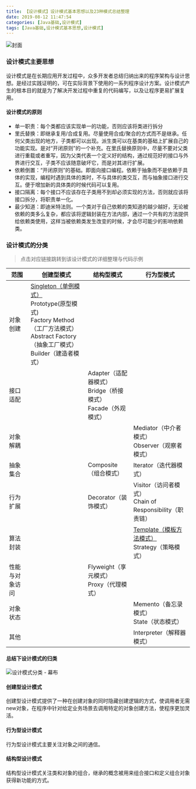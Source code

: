 ```yaml
---
title: 【设计模式】设计模式基本思想以及23种模式总结整理
date: 2019-08-12 11:47:54
categories: [Java基础,设计模式]
tags: [Java基础,设计模式基本思想,设计模式]
---
```




![封面](bz.png)

<!--more-->

### 设计模式主要思想

设计模式是在长期应用开发过程中，众多开发者总结归纳出来的程序架构与设计思想。是经过实践证明的，可在实际背景下使用的一系列程序设计方案。设计模式产生的根本目的就是为了解决开发过程中重复的代码编写，以及让程序更易扩展复用。

#### 设计模式的原则

- 单一职责：每个类都应该实现单一的功能，否则应该将类进行拆分
- 里氏替换：即继承复用/合成复用。尽量使用合成/聚合的方式而不是继承。任何父类出现的地方，子类都可以出现。派生类可以在基类的基础上扩展自己的功能实现。是对“开闭原则”的一个补充。在里氏替换原则中，尽量不要对父类进行重载或者重写，因为父类代表一个定义好的结构，通过规范好的接口与外界进行交互，子类不应该随意破坏它，而是对其进行扩展。
- 依赖倒置：“开闭原则”的基础。即面向接口编程。依赖于抽象而不是依赖于具体的实现，编程时遇到具体的类时，不与具体的类交互，而与抽象接口进行交互。便于增加新的具体类的时候代码可以复用。
- 接口隔离：每个接口不应该存在子类用不到却必须实现的方法，否则就应该将接口拆分，将职责单一化。
- 最少知道：即迪米特法则。一个类对于自己依赖的类知道的越少越好，无论被依赖的类多么复杂，都应该将逻辑封装在方法内部，通过一个共有的方法提供给依赖类使用，这样当被依赖类发生改变的时候，才会尽可能少的影响依赖类。

### 设计模式的分类

> 点击对应链接跳转到该设计模式的详细整理与代码示例



| 范围           | 创建型模式                                                   | 结构型模式                                                   | 行为型模式                                                   |
| -------------- | ------------------------------------------------------------ | ------------------------------------------------------------ | ------------------------------------------------------------ |
| 对象创建       | [Singleton（单例模式）](http://zhangjiaheng.cn/blog/20190607/%E6%B7%B1%E5%BA%A6%E5%88%86%E6%9E%90%E5%A6%82%E4%BD%95%E5%86%99%E5%87%BA%E4%B8%80%E4%B8%AA%E7%BA%BF%E7%A8%8B%E5%AE%89%E5%85%A8%E7%9A%84%E5%8D%95%E4%BE%8B/)<br/>Prototype(原型模式)<br/>Factory Method（工厂方法模式）<br/>Abstract Factory（抽象工厂模式）<br/>Builder（建造者模式） |                                                              |                                                              |
| 接口适配       |                                                              | Adapter（适配器模式）<br/>Bridge（桥接模式）<br/>Facade（外观模式） |                                                              |
| 对象解耦       |                                                              |                                                              | Mediator（中介者模式）<br/>Observer（观察者模式）            |
| 抽象集合       |                                                              | Composite（组合模式）                                        | Iterator（迭代器模式）                                       |
| 行为扩展       |                                                              | Decorator（装饰模式）                                        | Visitor（访问者模式）<br/>Chain of Responsibility（职责链）  |
| 算法封装       |                                                              |                                                              | [Template（模板方法模式）](http://zhangjiaheng.cn/blog/20190707/%E3%80%90%E8%AE%BE%E8%AE%A1%E6%A8%A1%E5%BC%8F%E3%80%91%E6%A8%A1%E6%9D%BF%E6%96%B9%E6%B3%95%E6%A8%A1%E5%BC%8F/)<br/>Strategy（策略模式） |
| 性能与对象访问 |                                                              | Flyweight（享元模式）<br/>Proxy（代理模式）                  |                                                              |
| 对象状态       |                                                              |                                                              | Memento（备忘录模式）<br/>State（状态模式）                  |
| 其他           |                                                              |                                                              | Interpreter（解释器模式）                                    |

#### 总结下设计模式的归类

![设计模式分类 - 幕布](sjmo.png)

#### 创建型设计模式

创建型设计模式提供了一种在创建对象的同时隐藏创建逻辑的方式，使调用者无需new对象，在程序中针对给定业务场景去调用特定的对象创建方法，使程序更加灵活。

#### 行为型设计模式

行为型设计模式主要关注对象之间的通信。

#### 结构型设计模式

结构型设计模式关注类和对象的组合，继承的概念被用来组合接口和定义组合对象获得新功能的方式。
